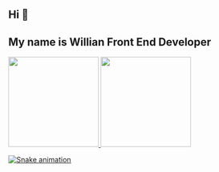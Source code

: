 ## Hi 👋
## My name is Willian Front End Developer
<div>
<a href="https://github.com/willianifms">
<img loading="lazy" height="180em" src="https://github-readme-stats.vercel.app/api/top-langs/?username=willianifms&layout=compact&langs_count=7&theme=dracula"/>
<img loading="lazy" height="180em" src="https://github-readme-stats.vercel.app/api?username=willianifms&show_icons=true&theme=dracula&include_all_commits=true&count_private=true"/>
</div>


![Snake animation](https://github.com/willianifms/willianifms/blob/output/github-contribution-grid-snake.svg)
